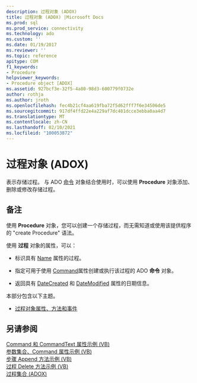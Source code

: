 ```yaml
---
description: 过程对象 (ADOX)
title: 过程对象 (ADOX) |Microsoft Docs
ms.prod: sql
ms.prod_service: connectivity
ms.technology: ado
ms.custom: ''
ms.date: 01/19/2017
ms.reviewer: ''
ms.topic: reference
apitype: COM
f1_keywords:
- Procedure
helpviewer_keywords:
- Procedure object [ADOX]
ms.assetid: 927bcf3e-32f5-4a80-98d3-600779f0732e
author: rothja
ms.author: jroth
ms.openlocfilehash: fec4b21cf4aa619fba72f5d62fff7f6e34506de5
ms.sourcegitcommit: 917df4ffd22e4a229af7dc481dcce3ebba0aa4d7
ms.translationtype: MT
ms.contentlocale: zh-CN
ms.lasthandoff: 02/10/2021
ms.locfileid: "100053872"
---
```

# <a name="procedure-object-adox"></a>过程对象 (ADOX)
表示存储过程。 与 ADO [命令](../ado-api/command-object-ado.md) 对象结合使用时，可以使用 **Procedure** 对象添加、删除或修改存储过程。  
  
## <a name="remarks"></a>备注  
 使用 **Procedure** 对象，您可以创建一个存储过程，而无需知道或使用该提供程序的 "create Procedure" 语法。  
  
 使用 **过程** 对象的属性，可以：  
  
-   标识具有 [Name](./name-property-adox.md) 属性的过程。  
  
-   指定可用于使用 [Command](./command-property-adox.md)属性创建或执行该过程的 ADO **命令** 对象。  
  
-   返回具有 [DateCreated](./datecreated-property-adox.md) 和 [DateModified](./datemodified-property-adox.md) 属性的日期信息。  
  
 本部分包含以下主题。  
  
-   [过程对象属性、方法和事件](./procedure-object-properties-methods-and-events.md)  
  
## <a name="see-also"></a>另请参阅  
 [Command 和 CommandText 属性示例 (VB) ](./command-and-commandtext-properties-example-vb.md)   
 [参数集合、Command 属性示例 (VB) ](./parameters-collection-command-property-example-vb.md)   
 [步骤 Append 方法示例 (VB) ](./procedures-append-method-example-vb.md)   
 [过程 Delete 方法示例 (VB) ](./procedures-delete-method-example-vb.md)   
 [过程集合 (ADOX)](./procedures-collection-adox.md)